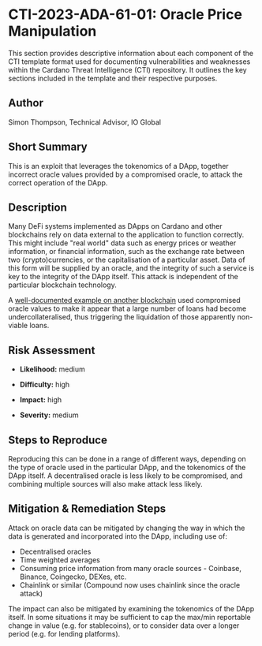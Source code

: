 # CTI-2023-ADA-61-01: Oracle Price Manipulation

This section provides descriptive information about each component of the CTI template format used for documenting vulnerabilities and weaknesses within the Cardano Threat Intelligence (CTI) repository. It outlines the key sections included in the template and their respective purposes.

## Author

Simon Thompson, Technical Advisor, IO Global

## Short Summary

This is an exploit that leverages the tokenomics of a DApp, together incorrect oracle values provided by a compromised oracle, to attack the correct operation of the DApp.  

## Description

Many DeFi systems implemented as DApps on Cardano and other blockchains rely on data external to the application to function correctly. This might include "real world" data such as energy prices or weather information, or financial information, such as the exchange rate between two (crypto)currencies, or the capitalisation of a particular asset. Data of this form will be supplied by an oracle, and the integrity of such a service is key to the integrity of the DApp itself.
This attack is independent of the particular blockchain technology.

A [well-documented example on another blockchain](https://decrypt.co/49657/oracle-exploit-sees-100-million-liquidated-on-compound) used compromised oracle values to make it appear that a large number of loans had become undercollateralised, thus triggering the liquidation of those apparently non-viable loans.

## Risk Assessment

- **Likelihood:** medium

- **Difficulty:** high

- **Impact:** high

- **Severity:** medium

## Steps to Reproduce

Reproducing this can be done in a range of different ways, depending on the type of oracle used in the particular DApp, and the tokenomics of the DApp itself. A decentralised oracle is less likely to be compromised, and combining multiple sources will also make attack less likely.

## Mitigation & Remediation Steps

Attack on oracle data can be mitigated by changing the way in which the data is generated and incorporated into the DApp, including use of:

- Decentralised oracles
- Time weighted averages
- Consuming price information from many oracle sources - Coinbase, Binance, Coingecko, DEXes, etc.
- Chainlink or similar (Compound now uses chainlink since the oracle attack)

The impact can also be mitigated by examining the tokenomics of the DApp itself. In some situations it may be sufficient to cap the max/min reportable change in value (e.g. for stablecoins), or to consider data over a longer period (e.g. for lending platforms).

